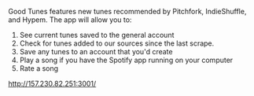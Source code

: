 Good Tunes features new tunes recommended by Pitchfork, IndieShuffle, and Hypem.  The app will allow you to: 

1. See current tunes saved to the general account
2. Check for tunes added to our sources since the last scrape.
3. Save any tunes to an account that you'd create
4. Play a song if you have the Spotify app running on your computer
5. Rate a song

http://157.230.82.251:3001/